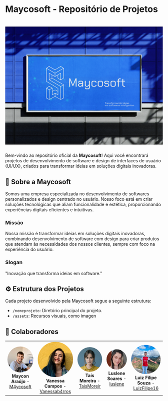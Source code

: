 # Maycosoft - Repositório de Projetos

# ![Maycosoft Logo](./assets/Wallpaper.png)

Bem-vindo ao repositório oficial da **Maycosoft**! Aqui você encontrará projetos de desenvolvimento de software e design de interfaces de usuário (UI/UX), criados para transformar ideias em soluções digitais inovadoras.

## 🚀 Sobre a Maycosoft

Somos uma empresa especializada no desenvolvimento de softwares personalizados e design centrado no usuário. Nosso foco está em criar soluções tecnológicas que aliam funcionalidade e estética, proporcionando experiências digitais eficientes e intuitivas.

### Missão

Nossa missão é transformar ideias em soluções digitais inovadoras, combinando desenvolvimento de software com design para criar produtos que atendam às necessidades dos nossos clientes, sempre com foco na experiência do usuário.

### Slogan

"Inovação que transforma ideias em software."

## ⚙ Estrutura dos Projetos

Cada projeto desenvolvido pela Maycosoft segue a seguinte estrutura:

- `/nomeprojeto`: Diretório principal do projeto.
- `/assets`: Recursos visuais, como imagen

## 🤝 Colaboradores

<table>
  <tr>
    <td align="center">
      <img src="./assets/Frame_5.png" width=115 style="border-radius: 50%;">
      <br>
      <b>Maycon Araújo</b> - <a href="https://github.com/M4ycosoft" target="_blank">M4ycosoft</a>
    </td>
    <td align="center">
      <img src="./assets/Frame_1.png" width=115 style="border-radius: 50%;">
      <br>
      <b>Vanessa Campos</b> - <a href="https://github.com/Vanessab4arros" target="_blank">Vanessab4rros</a>
    </td>
    <td align="center">
      <img src="./assets/Frame_2.png" width=115 style="border-radius: 50%;">
      <br>
      <b>Taís Moreira</b> - <a href="https://github.com/TaisMoreir" target="_blank">TaisMoreir</a>
    </td>
    <td align="center">
      <img src="./assets/Frame_3.png" width=115 style="border-radius: 50%;">
      <br>
      <b>Luslene Soares</b> - <a href="https://github.com/luslene" target="_blank">luslene</a>
    </td>
    <td align="center">
      <img src="./assets/Frame_4.png" width=115 style="border-radius: 50%;">
      <br>
      <b>Luiz Filipe Souza</b> - <a href="https://github.com/LuizFilipe16" target="_blank">LuizFilipe16</a>
    </td>
  </tr>
</table>
